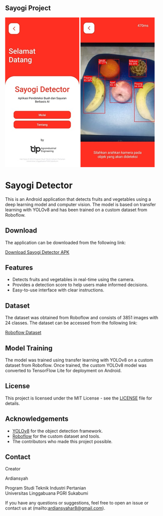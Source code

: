 ## Sayogi Project


<p>
    <img src="home.jpeg" >
    <img src="test.jpg" >
</p>

# Sayogi Detector

This is an Android application that detects fruits and vegetables using a deep learning model and computer vision. The model is based on transfer learning with YOLOv8 and has been trained on a custom dataset from Roboflow.

## Download

The application can be downloaded from the following link:

[Download Sayogi Detector APK](https://drive.google.com/file/d/1PdI018NzLEvuGL6dW-VMDjKaQzJbLz95/view?usp=sharing)

## Features

- Detects fruits and vegetables in real-time using the camera.
- Provides a detection score to help users make informed decisions.
- Easy-to-use interface with clear instructions.

## Dataset

The dataset was obtained from Roboflow and consists of 3851 images with 24 classes. The dataset can be accessed from the following link:

[Roboflow Dataset](https://universe.roboflow.com/orkhan-aliyev-8nktf/fruits-and-vegetables-2vf7u)

## Model Training

The model was trained using transfer learning with YOLOv8 on a custom dataset from Roboflow. Once trained, the custom YOLOv8 model was converted to TensorFlow Lite for deployment on Android.

## License

This project is licensed under the MIT License - see the [LICENSE](LICENSE) file for details.

## Acknowledgements

- [YOLOv8](https://github.com/ultralytics/ultralytics) for the object detection framework.
- [Roboflow](https://roboflow.com/) for the custom dataset and tools.
- The contributors who made this project possible.

## Contact

<p>Creator<br>
    
Ardiansyah</p> 


<p>Program Studi Teknik Industri Pertanian<br>Universitas Linggabuana PGRI Sukabumi</p>

If you have any questions or suggestions, feel free to open an issue or contact us at (mailto:ardiansyahar8@gmail.com).


